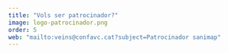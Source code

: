 ```yaml
---
title: "Vols ser patrocinador?"
image: logo-patrocinador.png
order: 5
web: "mailto:veins@confavc.cat?subject=Patrocinador sanimap"
---
```

